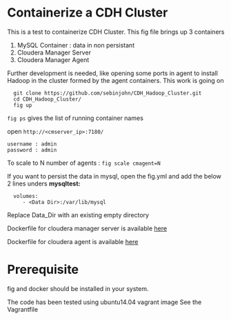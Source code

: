 Containerize a CDH Cluster
==================

This is a test to containerize CDH Cluster. This fig file brings up 3 containers
1. MySQL Container : data in non persistant
2. Cloudera Manager Server
3. Cloudera Manager Agent

Further development is needed, like opening some ports in agent to install Hadoop in the cluster
formed by the agent containers. This work is going on

```
  git clone https://github.com/sebinjohn/CDH_Hadoop_Cluster.git
  cd CDH_Hadoop_Cluster/
  fig up
```
``fig ps`` gives the list of running container names

open ``http://<cmserver_ip>:7180/ ``

```
username : admin
password : admin
```
To scale to N number of agents : ``fig scale cmagent=N``

If you want to persist the data in mysql, open the fig.yml and add the below 2 lines unders <b>mysqltest:</b>

```
  volumes:
     - <Data Dir>:/var/lib/mysql
```

Replace Data_Dir with an existing empty directory

Dockerfile for cloudera manager server is available <a href="https://github.com/sebinjohn/cloudera_manager">here</a>

Dockerfile for cloudera agent is available <a href="https://github.com/sebinjohn/cloudera_agent">here</a>

Prerequisite
====================

fig and docker should be installed in your system.

The code has been tested using ubuntu14.04 vagrant image See the Vagrantfile
